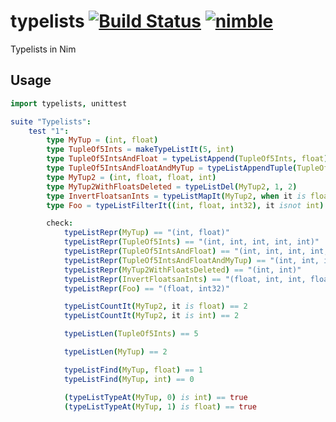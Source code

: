 # typelists [![Build Status](https://travis-ci.org/yglukhov/typelists.svg?branch=master)](https://travis-ci.org/yglukhov/typelists) [![nimble](https://raw.githubusercontent.com/yglukhov/nimble-tag/master/nimble_js.png)](https://github.com/yglukhov/nimble-tag)
Typelists in Nim

## Usage
```nim
import typelists, unittest

suite "Typelists":
    test "1":
        type MyTup = (int, float)
        type TupleOf5Ints = makeTypeListIt(5, int)
        type TupleOf5IntsAndFloat = typeListAppend(TupleOf5Ints, float)
        type TupleOf5IntsAndFloatAndMyTup = typeListAppendTuple(TupleOf5IntsAndFloat, MyTup)
        type MyTup2 = (int, float, float, int)
        type MyTup2WithFloatsDeleted = typeListDel(MyTup2, 1, 2)
        type InvertFloatsanInts = typeListMapIt(MyTup2, when it is float: int else: float)
        type Foo = typeListFilterIt((int, float, int32), it isnot int)

        check:
            typeListRepr(MyTup) == "(int, float)"
            typeListRepr(TupleOf5Ints) == "(int, int, int, int, int)"
            typeListRepr(TupleOf5IntsAndFloat) == "(int, int, int, int, int, float)"
            typeListRepr(TupleOf5IntsAndFloatAndMyTup) == "(int, int, int, int, int, float, int, float)"
            typeListRepr(MyTup2WithFloatsDeleted) == "(int, int)"
            typeListRepr(InvertFloatsanInts) == "(float, int, int, float)"
            typeListRepr(Foo) == "(float, int32)"

            typeListCountIt(MyTup2, it is float) == 2
            typeListCountIt(MyTup2, it is int) == 2

            typeListLen(TupleOf5Ints) == 5

            typeListLen(MyTup) == 2

            typeListFind(MyTup, float) == 1
            typeListFind(MyTup, int) == 0

            (typeListTypeAt(MyTup, 0) is int) == true
            (typeListTypeAt(MyTup, 1) is float) == true
```
